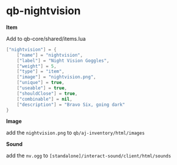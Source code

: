 # qb-nightvision

**Item**

Add to qb-core/shared/items.lua
```lua
["nightvision"] = {
    ["name"] = "nightvision",
    ["label"] = "Night Vision Goggles",
    ["weight"] = 5,
    ["type"] = "item",
    ["image"] = "nightvision.png",
    ["unique"] = true,
    ["useable"] = true,
    ["shouldClose"] = true,
    ["combinable"] = nil,
    ["description"] = "Bravo Six, going dark"
}
```

**Image**

add the `nightvision.png` to `qb/aj-inventory/html/images`

**Sound**

add the `nv.ogg` to `[standalone]/interact-sound/client/html/sounds`
